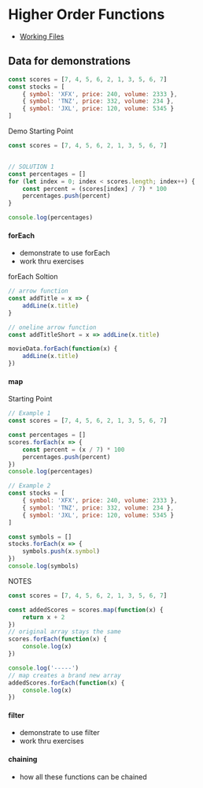 # Higher Order Functions


- [Working Files](https://htmlbasicsresources.s3.amazonaws.com/higher-order-functions.zip)

## Data for demonstrations
```js
const scores = [7, 4, 5, 6, 2, 1, 3, 5, 6, 7]
const stocks = [
    { symbol: 'XFX', price: 240, volume: 2333 },
    { symbol: 'TNZ', price: 332, volume: 234 },
    { symbol: 'JXL', price: 120, volume: 5345 }
]
```


Demo Starting Point
```js
const scores = [7, 4, 5, 6, 2, 1, 3, 5, 6, 7]


// SOLUTION 1
const percentages = []
for (let index = 0; index < scores.length; index++) {
    const percent = (scores[index] / 7) * 100
    percentages.push(percent)
}

console.log(percentages)

```

#### forEach
-   demonstrate to use forEach
- work thru exercises


forEach Soltion
```js
// arrow function
const addTitle = x => {
    addLine(x.title)
}

// oneline arrow function
const addTitleShort = x => addLine(x.title)

movieData.forEach(function(x) {
    addLine(x.title)
})


```

#### map

Starting Point
```js
// Example 1
const scores = [7, 4, 5, 6, 2, 1, 3, 5, 6, 7]

const percentages = []
scores.forEach(x => {
    const percent = (x / 7) * 100
    percentages.push(percent)
})
console.log(percentages)

// Example 2
const stocks = [
    { symbol: 'XFX', price: 240, volume: 2333 },
    { symbol: 'TNZ', price: 332, volume: 234 },
    { symbol: 'JXL', price: 120, volume: 5345 }
]

const symbols = []
stocks.forEach(x => {
    symbols.push(x.symbol)
})
console.log(symbols)
```

NOTES
```js
const scores = [7, 4, 5, 6, 2, 1, 3, 5, 6, 7]

const addedScores = scores.map(function(x) {
    return x + 2
})
// original array stays the same
scores.forEach(function(x) {
    console.log(x)
})

console.log('-----')
// map creates a brand new array
addedScores.forEach(function(x) {
    console.log(x)
})
```

#### filter
-   demonstrate to use filter
- work thru exercises


#### chaining
-   how all these functions can be chained

